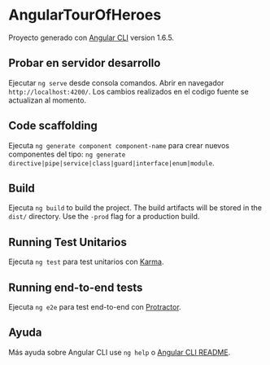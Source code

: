 # AngularTourOfHeroes

Proyecto generado con [Angular CLI](https://github.com/angular/angular-cli) version 1.6.5.

## Probar en servidor desarrollo

Ejecutar `ng serve` desde consola comandos. Abrir en navegador `http://localhost:4200/`. Los cambios realizados en el codigo fuente se actualizan al momento.

## Code scaffolding

Ejecuta `ng generate component component-name` para crear nuevos componentes del tipo: `ng generate directive|pipe|service|class|guard|interface|enum|module`.

## Build

Ejecuta `ng build` to build the project. The build artifacts will be stored in the `dist/` directory. Use the `-prod` flag for a production build.

## Running Test Unitarios

Ejecuta `ng test` para test unitarios con [Karma](https://karma-runner.github.io).

## Running end-to-end tests

Ejecuta `ng e2e` para test end-to-end con [Protractor](http://www.protractortest.org/).

## Ayuda

Más ayuda sobre Angular CLI use `ng help` o [Angular CLI README](https://github.com/angular/angular-cli/blob/master/README.md).
